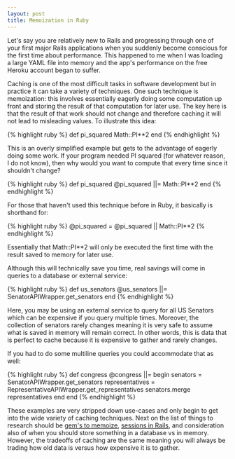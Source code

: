 ```yaml
---
layout: post
title: Memoization in Ruby
---
```

Let's say you are relatively new to Rails and progressing through one of your first major Rails applications when you suddenly become conscious for the first time about performance. This happened to me when I was loading a large YAML file into memory and the app's performance on the free Heroku account began to suffer.

Caching is one of the most difficult tasks in software development but in practice it can take a variety of techniques. One such technique is memoization: this involves essentially eagerly doing some computation up front and storing the result of that computation for later use. The key here is that the result of that work should not change and therefore caching it will not lead to misleading values. To illustrate this idea:

{% highlight ruby %}
def pi_squared
  Math::PI**2
end
{% endhighlight %}

This is an overly simplified example but gets to the advantage of eagerly doing some work. If your program needed PI squared (for whatever reason, I do not know), then why would you want to compute that every time since it shouldn't change?

{% highlight ruby %}
def pi_squared
  @pi_squared ||= Math::PI**2
end
{% endhighlight %}

For those that haven't used this technique before in Ruby, it basically is shorthand for:

{% highlight ruby %}
 @pi_squared = @pi_squared || Math::PI**2
{% endhighlight %}

Essentially that Math::PI**2 will only be executed the first time with the result saved to memory for later use.

Although this will technically save you time, real savings will come in queries to a database or external service:

{% highlight ruby %}
def us_senators
  @us_senators ||= SenatorAPIWrapper.get_senators
end
{% endhighlight %}

Here, you may be using an external service to query for all US Senators which can be expensive if you query multiple times. Moreover, the collection of senators rarely changes meaning it is very safe to assume what is saved in memory will remain correct. In other words, this is data that is perfect to cache because it is expensive to gather and rarely changes.

If you had to do some multiline queries you could accommodate that as well:

{% highlight ruby %}
def congress
  @congress ||= begin
    senators = SenatorAPIWrapper.get_senators
    representatives = RepresentativeAPIWrapper.get_representatives
    senators.merge representatives
  end
end
{% endhighlight %}

These examples are very stripped down use-cases and only begin to get into the wide variety of caching techniques. Next on the list of things to research should be [gem's to memoize](https://github.com/dkubb/memoizable), [sessions in Rails](http://guides.rubyonrails.org/security.html), and consideration also of when you should store something in a database vs in memory. However, the tradeoffs of caching are the same meaning you will always be trading how old data is versus how expensive it is to gather.

